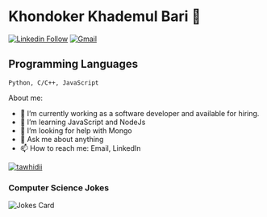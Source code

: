 # Khondoker Khademul Bari 👋


[![Linkedin Follow](https://img.shields.io/badge/%20-Connect-black?color=14171A&labelColor=1976d2&logo=linkedin&logoColor=ffffff)](https://www.linkedin.com/in/kkbari/)
[![Gmail](https://img.shields.io/badge/%20-Send%20Mail-black?color=14171A&labelColor=ef5350&logo=gmail&logoColor=ffffff)](mailto:barii.py@gmail.com?subject=From%20GitHub&body=Hi,%20there.%20Found%20you%20from%20GitHub.)

## Programming Languages

```
Python, C/C++, JavaScript
```

About me:

- 🔭 I’m currently working as a software developer and available for hiring.
- 👯 I’m learning JavaScript and NodeJs
- 🤔 I’m looking for help with Mongo
- 💬 Ask me about anything
- 📫 How to reach me: Email, LinkedIn

<a href="">
  <img align="center" src="https://github-readme-stats.vercel.app/api/top-langs/?username=tawhidii&layout=compact&theme=radical" alt="tawhidii"/>
</a>

### Computer Science Jokes <br>
![Jokes Card](https://readme-jokes.vercel.app/api)
